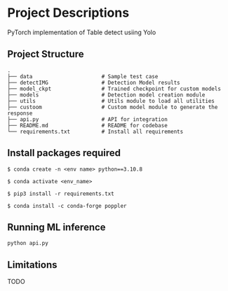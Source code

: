 
# Project Descriptions

PyTorch implementation of Table detect usiing Yolo

## Project Structure

```
.
├── data                      # Sample test case
├── detectIMG                 # Detection Model results
├── model_ckpt                # Trained checkpoint for custom models
├── models                    # Detection model creation module
├── utils                     # Utils module to load all utilities
├── custoom                   # Custom model module to generate the response
├── api.py                    # API for integration
├── README.md                 # README for codebase
└── requirements.txt          # Install all requirements

```

## Install packages required


```
$ conda create -n <env name> python==3.10.8

$ conda activate <env_name>

$ pip3 install -r requirements.txt

$ conda install -c conda-forge poppler

```

## Running ML inference

```
python api.py
```

## Limitations

TODO

